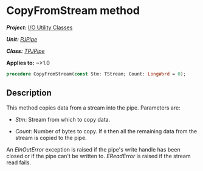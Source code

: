 # CopyFromStream method

***Project:*** [I/O Utility Classes](../API.md)

***Unit:*** [_PJPipe_](./PJPipe.md)

***Class:*** [_TPJPipe_](./TPJPipe.md)

**Applies to:** ~>1.0

```pascal
procedure CopyFromStream(const Stm: TStream; Count: LongWord = 0);
```

## Description

This method copies data from a stream into the pipe. Parameters are:

* _Stm_: Stream from which to copy data.

* _Count_: Number of bytes to copy. If `0` then all the remaining data from the stream is copied to the pipe.

An _EInOutError_ exception is raised if the pipe's write handle has been closed or if the pipe can't be written to. _EReadError_ is raised if the stream read fails.
